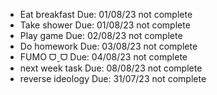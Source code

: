 - Eat breakfast Due: 01/08/23 not complete
- Take shower Due: 01/08/23 not complete
- Play game Due: 02/08/23 not complete
- Do homework Due: 03/08/23 not complete
- FUMO ᗜˬᗜ Due: 04/08/23 not complete
- next week task Due: 08/08/23 not complete
- reverse ideology Due: 31/07/23 not complete